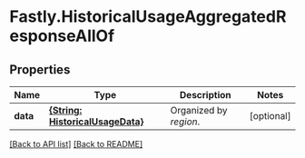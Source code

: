 # Fastly.HistoricalUsageAggregatedResponseAllOf

## Properties

Name | Type | Description | Notes
------------ | ------------- | ------------- | -------------
**data** | [**{String: HistoricalUsageData}**](HistoricalUsageData.md) | Organized by *region*. | [optional] 


[[Back to API list]](../../README.md#endpoints) [[Back to README]](../../README.md)
